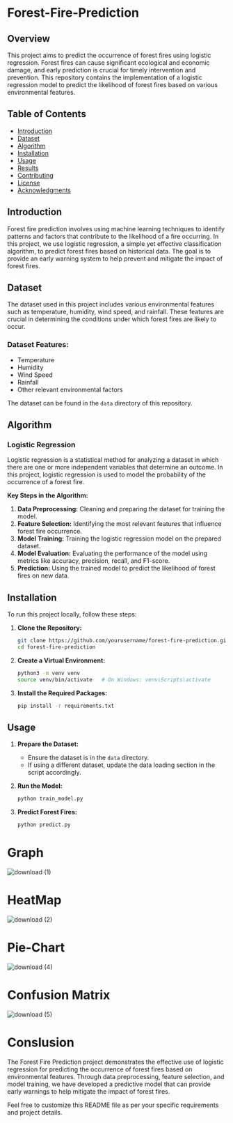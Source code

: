 # Forest-Fire-Prediction

## Overview

This project aims to predict the occurrence of forest fires using logistic regression. Forest fires can cause significant ecological and economic damage, and early prediction is crucial for timely intervention and prevention. This repository contains the implementation of a logistic regression model to predict the likelihood of forest fires based on various environmental features.

## Table of Contents

- [Introduction](#introduction)
- [Dataset](#dataset)
- [Algorithm](#algorithm)
- [Installation](#installation)
- [Usage](#usage)
- [Results](#results)
- [Contributing](#contributing)
- [License](#license)
- [Acknowledgments](#acknowledgments)

## Introduction

Forest fire prediction involves using machine learning techniques to identify patterns and factors that contribute to the likelihood of a fire occurring. In this project, we use logistic regression, a simple yet effective classification algorithm, to predict forest fires based on historical data. The goal is to provide an early warning system to help prevent and mitigate the impact of forest fires.

## Dataset

The dataset used in this project includes various environmental features such as temperature, humidity, wind speed, and rainfall. These features are crucial in determining the conditions under which forest fires are likely to occur.

### Dataset Features:
- Temperature
- Humidity
- Wind Speed
- Rainfall
- Other relevant environmental factors

The dataset can be found in the `data` directory of this repository.

## Algorithm

### Logistic Regression

Logistic regression is a statistical method for analyzing a dataset in which there are one or more independent variables that determine an outcome. In this project, logistic regression is used to model the probability of the occurrence of a forest fire.

**Key Steps in the Algorithm:**
1. **Data Preprocessing:** Cleaning and preparing the dataset for training the model.
2. **Feature Selection:** Identifying the most relevant features that influence forest fire occurrence.
3. **Model Training:** Training the logistic regression model on the prepared dataset.
4. **Model Evaluation:** Evaluating the performance of the model using metrics like accuracy, precision, recall, and F1-score.
5. **Prediction:** Using the trained model to predict the likelihood of forest fires on new data.

## Installation

To run this project locally, follow these steps:

1. **Clone the Repository:**
   ```bash
   git clone https://github.com/yourusername/forest-fire-prediction.git
   cd forest-fire-prediction
   ```

2. **Create a Virtual Environment:**
   ```bash
   python3 -m venv venv
   source venv/bin/activate   # On Windows: venv\Scripts\activate
   ```

3. **Install the Required Packages:**
   ```bash
   pip install -r requirements.txt
   ```

## Usage

1. **Prepare the Dataset:**
   - Ensure the dataset is in the `data` directory.
   - If using a different dataset, update the data loading section in the script accordingly.

2. **Run the Model:**
   ```bash
   python train_model.py
   ```

3. **Predict Forest Fires:**
   ```bash
   python predict.py
   ```
# **Graph**
![download (1)](https://github.com/user-attachments/assets/8914a3ec-5e60-497c-a6fd-3517e071b91c)

# **HeatMap**

![download (2)](https://github.com/user-attachments/assets/c42c27ef-75ff-4e79-8929-ce4166b5b07e)

# **Pie-Chart**

![download (4)](https://github.com/user-attachments/assets/fff3aa7b-f9c5-4bcc-b730-f1bd7ab44b08)


# **Confusion Matrix**
![download (5)](https://github.com/user-attachments/assets/48036b74-d9ab-4961-8c27-0c0372166d5a)


# **Conslusion**
The Forest Fire Prediction project demonstrates the effective use of logistic regression for predicting the occurrence of forest fires based on environmental features. Through data preprocessing, feature selection, and model training, we have developed a predictive model that can provide early warnings to help mitigate the impact of forest fires.

Feel free to customize this README file as per your specific requirements and project details.
